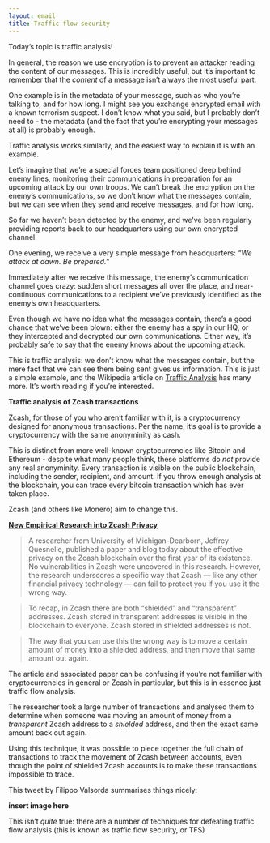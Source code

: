 ```yaml
---
layout: email
title: Traffic flow security
---
```


Today’s topic is traffic analysis! 

In general, the reason we use encryption is to prevent an attacker reading the content of our messages. This is incredibly useful, but it’s important to remember that the *content* of a message isn’t always the most useful part. 

One example is in the metadata of your message, such as who you’re talking to, and for how long. I might see you exchange encrypted email with a known terrorism suspect. I don’t know what you said, but I probably don’t need to - the metadata (and the fact that you’re encrypting your messages at all) is probably enough.

Traffic analysis works similarly, and the easiest way to explain it is with an example. 

Let’s imagine that we’re a special forces team positioned deep behind enemy lines, monitoring their communications in preparation for an upcoming attack by our own troops. We can’t break the encryption on the enemy’s communications, so we don’t know what the messages contain, but we can see when they send and receive messages, and for how long.

So far we haven’t been detected by the enemy, and we’ve been regularly providing reports back to our headquarters using our own encrypted  channel.

One evening, we receive a very simple message from headquarters: *“We attack at dawn. Be prepared.”*

Immediately after we receive this message, the enemy’s communication channel goes crazy: sudden short messages all over the place, and near-continuous communications to a recipient we’ve previously identified as the enemy’s own headquarters.

Even though we have no idea what the messages contain, there’s a good chance that we’ve been blown: either the enemy has a spy in our HQ, or they intercepted and decrypted our own communications. Either way, it’s probably safe to say that the enemy knows about the upcoming attack.

This is traffic analysis: we don’t know what the messages contain, but the mere fact that we can see them being sent gives us information. This is just a simple example, and the Wikipedia article on [Traffic Analysis](https://en.wikipedia.org/wiki/Traffic_analysis) has many more. It’s worth reading if you’re interested.

**Traffic analysis of Zcash transactions**

Zcash, for those of you who aren’t familiar with it, is a cryptocurrency designed for anonymous transactions. Per the name, it’s goal is to provide a cryptocurrency with the same anonyminity as cash.

This is distinct from more well-known cryptocurrencies like Bitcoin and Ethereum - despite what many people think, these platforms do *not* provide any real anonyminity. Every transaction is visible on the public blockchain, including the sender, recipient, and amount. If you throw enough analysis at the blockchain, you can trace every bitcoin transaction which has ever taken place.

Zcash (and others like Monero) aim to change this. 

**[New Empirical Research into Zcash Privacy](https://z.cash/blog/new-research-on-shielded-ecosystem.html)**

>A researcher from University of Michigan-Dearborn, Jeffrey Quesnelle, published a paper and blog today about the effective privacy on the Zcash blockchain over the first year of its existence. No vulnerabilities in Zcash were uncovered in this research. However, the research underscores a specific way that Zcash — like any other financial privacy technology — can fail to protect you if you use it the wrong way.

>To recap, in Zcash there are both “shielded” and “transparent” addresses. Zcash stored in transparent addresses is visible in the blockchain to everyone. Zcash stored in shielded addresses is not.

>The way that you can use this the wrong way is to move a certain amount of money into a shielded address, and then move that same amount out again.

The article and associated paper can be confusing if you’re not familiar with cryptocurrencies in general or Zcash in particular, but this is in essence just traffic flow analysis. 

The researcher took a large number of transactions and analysed them to determine when someone was moving an amount of money from a *transparent* Zcash address to a *shielded* address, and then the exact same amount back out again.

Using this technique, it was possible to piece together the full chain of transactions to track the movement of Zcash between accounts, even though the point of shielded Zcash accounts is to make these transactions impossible to trace.

This tweet by Filippo Valsorda  summarises things nicely:

**insert image here**

This isn’t *quite* true: there are a number of techniques for defeating traffic flow analysis (this is known as traffic flow security, or TFS)
